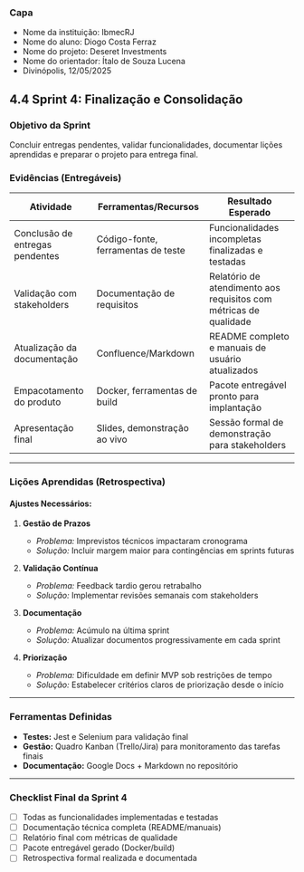 ### Capa
- Nome da instituição: IbmecRJ
- Nome do aluno: Diogo Costa Ferraz
- Nome do projeto: Deseret Investments
- Nome do orientador: Ítalo de Souza Lucena
- Divinópolis, 12/05/2025 

## 4.4 Sprint 4: Finalização e Consolidação

### Objetivo da Sprint
Concluir entregas pendentes, validar funcionalidades, documentar lições aprendidas e preparar o projeto para entrega final.

### Evidências (Entregáveis)

| Atividade                          | Ferramentas/Recursos                     | Resultado Esperado                                                                 |
|------------------------------------|------------------------------------------|-----------------------------------------------------------------------------------|
| Conclusão de entregas pendentes    | Código-fonte, ferramentas de teste       | Funcionalidades incompletas finalizadas e testadas                                |
| Validação com stakeholders         | Documentação de requisitos               | Relatório de atendimento aos requisitos com métricas de qualidade                 |
| Atualização da documentação        | Confluence/Markdown                      | README completo e manuais de usuário atualizados                                  |
| Empacotamento do produto           | Docker, ferramentas de build             | Pacote entregável pronto para implantação                                        |
| Apresentação final                 | Slides, demonstração ao vivo             | Sessão formal de demonstração para stakeholders                                   |

---

### Lições Aprendidas (Retrospectiva)

#### Ajustes Necessários:

1. **Gestão de Prazos**  
   - *Problema:* Imprevistos técnicos impactaram cronograma  
   - *Solução:* Incluir margem maior para contingências em sprints futuras  

2. **Validação Contínua**  
   - *Problema:* Feedback tardio gerou retrabalho  
   - *Solução:* Implementar revisões semanais com stakeholders  

3. **Documentação**  
   - *Problema:* Acúmulo na última sprint  
   - *Solução:* Atualizar documentos progressivamente em cada sprint  

4. **Priorização**  
   - *Problema:* Dificuldade em definir MVP sob restrições de tempo  
   - *Solução:* Estabelecer critérios claros de priorização desde o início  

---

### Ferramentas Definidas
- **Testes:** Jest e Selenium para validação final  
- **Gestão:** Quadro Kanban (Trello/Jira) para monitoramento das tarefas finais  
- **Documentação:** Google Docs + Markdown no repositório  

---

### Checklist Final da Sprint 4
- [ ] Todas as funcionalidades implementadas e testadas  
- [ ] Documentação técnica completa (README/manuais)  
- [ ] Relatório final com métricas de qualidade  
- [ ] Pacote entregável gerado (Docker/build)  
- [ ] Retrospectiva formal realizada e documentada